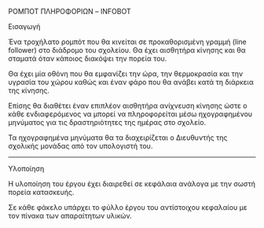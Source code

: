ΡΟΜΠΟΤ ΠΛΗΡΟΦΟΡΙΩΝ – INFOBOT

Εισαγωγή

Ένα τροχήλατο ρομπότ που θα κινείται σε προκαθορισμένη γραμμή (line follower) στο διάδρομο του σχολείου. Θα έχει αισθητήρα κίνησης και θα σταματά όταν κάποιος διακόψει την πορεία του.

Θα έχει μία οθόνη που θα εμφανίζει την ώρα, την θερμοκρασία και την υγρασία του χώρου καθώς και έναν φάρο που θα ανάβει κατά τη διάρκεια της κίνησης.

Επίσης θα διαθέτει έναν επιπλέον αισθητήρα ανίχνευση κίνησης ώστε ο κάθε ενδιαφερόμενος να μπορεί να πληροφορείται μέσω ηχογραφημένου μηνύματος για τις δραστηριότητες της ημέρας στο σχολείο.

Τα ηχογραφημένα μηνύματα θα τα διαχειρίζεται ο Διευθυντής της σχολικής μονάδας από τον υπολογιστή του.

__________________________________________________________________________________________________________________

Υλοποίηση

Η υλοποίηση του έργου έχει διαιρεθεί σε κεφάλαια ανάλογα με την σωστή πορεία κατασκευής.

Σε κάθε φάκελο υπάρχει το φύλλο έργου του αντίστοιχου κεφαλαίου με τον πίνακα των απαραίτητων υλικών.



